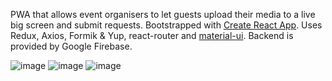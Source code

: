PWA that allows event organisers to let guests upload their media to a live big screen and submit requests.
Bootstrapped with [Create React App](https://github.com/facebook/create-react-app). Uses Redux, Axios, Formik & Yup, react-router and [material-ui](https://material-ui.com/). Backend is provided by Google Firebase.

![image](https://user-images.githubusercontent.com/50482180/75692764-4cbcf580-5ca6-11ea-868b-43c8553f2da9.png)
![image](https://user-images.githubusercontent.com/50482180/75693200-e97f9300-5ca6-11ea-8d6e-090539f9b923.png)
![image](https://user-images.githubusercontent.com/50482180/75695668-bdfea780-5caa-11ea-8750-d073e2e44305.png)
